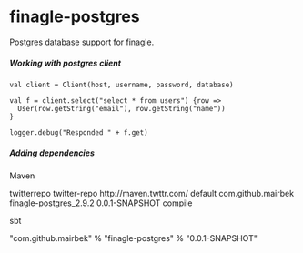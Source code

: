 finagle-postgres
================

Postgres database support for finagle.


##### Working with postgres client

	val client = Client(host, username, password, database)

	val f = client.select("select * from users") {row =>
      User(row.getString("email"), row.getString("name"))
    }

    logger.debug("Responded " + f.get)


##### Adding dependencies

Maven

  <repositories>
    <repository>
       <id>twitterrepo</id>
       <name>twitter-repo</name>
       <url>http://maven.twttr.com/</url>
       <layout>default</layout>
     </repository>
  </repositories>

  <dependency>
    <groupId>com.github.mairbek</groupId>
    <artifactId>finagle-postgres_2.9.2</artifactId>
    <version>0.0.1-SNAPSHOT</version>
    <scope>compile</scope>
  </dependency>

sbt
  
  "com.github.mairbek" % "finagle-postgres" % "0.0.1-SNAPSHOT"